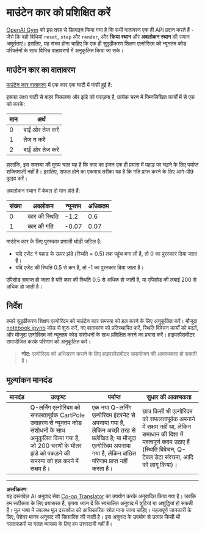 <!--
CO_OP_TRANSLATOR_METADATA:
{
  "original_hash": "1f2b7441745eb52e25745423b247016b",
  "translation_date": "2025-09-04T00:32:02+00:00",
  "source_file": "8-Reinforcement/2-Gym/assignment.md",
  "language_code": "hi"
}
-->
# माउंटेन कार को प्रशिक्षित करें

[OpenAI Gym](http://gym.openai.com) को इस तरह से डिज़ाइन किया गया है कि सभी वातावरण एक ही API प्रदान करते हैं - जैसे कि वही विधियां `reset`, `step` और `render`, और **क्रिया स्थान** और **अवलोकन स्थान** की समान अमूर्तताएं। इसलिए, यह संभव होना चाहिए कि एक ही सुदृढीकरण शिक्षण एल्गोरिदम को न्यूनतम कोड परिवर्तनों के साथ विभिन्न वातावरणों में अनुकूलित किया जा सके।

## माउंटेन कार का वातावरण

[माउंटेन कार वातावरण](https://gym.openai.com/envs/MountainCar-v0/) में एक कार एक घाटी में फंसी हुई है:

इसका लक्ष्य घाटी से बाहर निकलना और झंडे को पकड़ना है, प्रत्येक चरण में निम्नलिखित कार्यों में से एक को करके:

| मान | अर्थ |
|---|---|
| 0 | बाईं ओर तेज करें |
| 1 | तेज न करें |
| 2 | दाईं ओर तेज करें |

हालांकि, इस समस्या की मुख्य चाल यह है कि कार का इंजन एक ही प्रयास में पहाड़ पर चढ़ने के लिए पर्याप्त शक्तिशाली नहीं है। इसलिए, सफल होने का एकमात्र तरीका यह है कि गति प्राप्त करने के लिए आगे-पीछे ड्राइव करें।

अवलोकन स्थान में केवल दो मान होते हैं:

| संख्या | अवलोकन  | न्यूनतम | अधिकतम |
|-----|--------------|-----|-----|
|  0  | कार की स्थिति | -1.2| 0.6 |
|  1  | कार की गति | -0.07 | 0.07 |

माउंटेन कार के लिए पुरस्कार प्रणाली थोड़ी जटिल है:

 * यदि एजेंट ने पहाड़ के ऊपर झंडे (स्थिति = 0.5) तक पहुंच बना ली है, तो 0 का पुरस्कार दिया जाता है।
 * यदि एजेंट की स्थिति 0.5 से कम है, तो -1 का पुरस्कार दिया जाता है।

एपिसोड समाप्त हो जाता है यदि कार की स्थिति 0.5 से अधिक हो जाती है, या एपिसोड की लंबाई 200 से अधिक हो जाती है।

## निर्देश

हमारे सुदृढीकरण शिक्षण एल्गोरिदम को माउंटेन कार समस्या को हल करने के लिए अनुकूलित करें। मौजूदा [notebook.ipynb](notebook.ipynb) कोड से शुरू करें, नए वातावरण को प्रतिस्थापित करें, स्थिति विवेचन कार्यों को बदलें, और मौजूदा एल्गोरिदम को न्यूनतम कोड संशोधनों के साथ प्रशिक्षित करने का प्रयास करें। हाइपरपैरामीटर समायोजित करके परिणाम को अनुकूलित करें।

> **नोट**: एल्गोरिदम को अभिसरण कराने के लिए हाइपरपैरामीटर समायोजन की आवश्यकता हो सकती है।

## मूल्यांकन मानदंड

| मानदंड | उत्कृष्ट | पर्याप्त | सुधार की आवश्यकता |
| -------- | --------- | -------- | ----------------- |
|          | Q-लर्निंग एल्गोरिदम को सफलतापूर्वक CartPole उदाहरण से न्यूनतम कोड संशोधनों के साथ अनुकूलित किया गया है, जो 200 चरणों के भीतर झंडे को पकड़ने की समस्या को हल करने में सक्षम है। | एक नया Q-लर्निंग एल्गोरिदम इंटरनेट से अपनाया गया है, लेकिन अच्छी तरह से प्रलेखित है; या मौजूदा एल्गोरिदम अपनाया गया है, लेकिन वांछित परिणाम प्राप्त नहीं करता है। | छात्र किसी भी एल्गोरिदम को सफलतापूर्वक अपनाने में सक्षम नहीं था, लेकिन समाधान की दिशा में महत्वपूर्ण कदम उठाए हैं (स्थिति विवेचन, Q-टेबल डेटा संरचना, आदि को लागू किया)। |

---

**अस्वीकरण**:  
यह दस्तावेज़ AI अनुवाद सेवा [Co-op Translator](https://github.com/Azure/co-op-translator) का उपयोग करके अनुवादित किया गया है। जबकि हम सटीकता के लिए प्रयासरत हैं, कृपया ध्यान दें कि स्वचालित अनुवाद में त्रुटियां या अशुद्धियां हो सकती हैं। मूल भाषा में उपलब्ध मूल दस्तावेज़ को आधिकारिक स्रोत माना जाना चाहिए। महत्वपूर्ण जानकारी के लिए, पेशेवर मानव अनुवाद की सिफारिश की जाती है। इस अनुवाद के उपयोग से उत्पन्न किसी भी गलतफहमी या गलत व्याख्या के लिए हम उत्तरदायी नहीं हैं।  